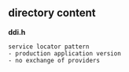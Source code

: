 ## directory content

**ddi.h**
```
service locator pattern
- production application version
- no exchange of providers
```
